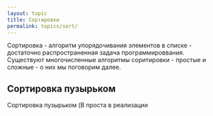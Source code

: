 ```yaml
---
layout: topic
title: Сортировки
permalink: topics/sort/
---
```

Сортировка - алгоритм упорядочивания элементов в списке - достаточно распространенная задача программироввания. Существуют многочисленные алгоритмы соритировки - простые и сложные - о них мы поговорим далее.

## Сортировка пузырьком
Сортировка пузырьком (B проста в реализации
